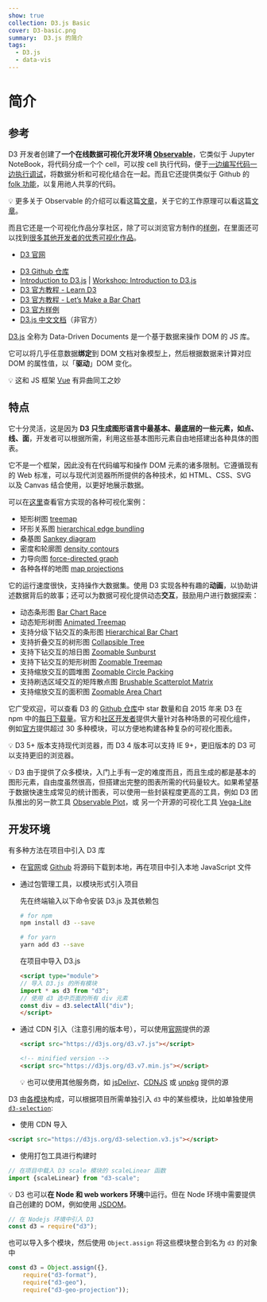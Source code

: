 ```yaml
---
show: true
collection: D3.js Basic
cover: D3-basic.png
summary:  D3.js 的简介
tags:
  - D3.js
  - data-vis
---
```


# 简介

## 参考

D3 开发者创建了**一个在线数据可视化开发环境 [Observable](https://observablehq.com/)**，它类似于 Jupyter NoteBook，将代码分成一个个 cell，可以按 cell 执行代码，便于[一边编写代码一边执行调试](https://medium.com/@mbostock/a-better-way-to-code-2b1d2876a3a0)，将数据分析和可视化结合在一起。而且它还提供类似于 Github 的 [folk 功能](https://observablehq.com/@observablehq/fork-share-merge)，以复用祂人共享的代码。

:bulb: 更多关于 Observable 的介绍可以看这篇[文章](https://observablehq.com/@observablehq/observables-not-javascript)，关于它的工作原理可以看这篇[文章](https://observablehq.com/@observablehq/how-observable-runs)。



而且它还是一个可视化作品分享社区，除了可以浏览官方制作的[样例](https://observablehq.com/@d3/gallery)，在里面还可以找到[很多其他开发者的优秀可视化作品](https://observablehq.com/explore)。

* [D3 官网](https://d3js.org/)
-   [D3 Github 仓库](https://github.com/d3/d3)
-   [Introduction to D3.js](https://frontendmasters.com/courses/d3/) | [Workshop: Introduction to D3.js](https://observablehq.com/collection/@sxywu/introduction-to-d3-js)
-   [D3 官方教程 - Learn D3](https://observablehq.com/collection/@d3/learn-d3)
-   [D3 官方教程 - Let’s Make a Bar Chart](https://observablehq.com/collection/@d3/lets-make-a-bar-chart)
-   [D3 官方样例](https://observablehq.com/@d3?page=2&tab=collections)
-   [D3.js 中文文档](https://d3js.org.cn/)（非官方）



[D3.js](https://d3js.org/) 全称为 Data-Driven Documents 是一个基于数据来操作 DOM 的 JS 库。

它可以将几乎任意数据**绑定**到 DOM 文档对象模型上，然后根据数据来计算对应 DOM 的属性值，以「**驱动**」DOM 变化。

:bulb: 这和 JS 框架 [Vue](https://v3.cn.vuejs.org/) 有异曲同工之妙



## 特点

它十分灵活，这是因为 **D3 只生成图形语言中最基本、最底层的一些元素，如点、线、面**，开发者可以根据所需，利用这些基本图形元素自由地搭建出各种具体的图表。

它不是一个框架，因此没有在代码编写和操作 DOM 元素的诸多限制。它遵循现有的 Web 标准，可以与现代浏览器所所提供的各种技术，如 HTML、CSS、SVG 以及 Canvas 结合使用，以更好地展示数据。

可以在[这里](https://observablehq.com/@d3/gallery)查看官方实现的各种可视化案例：

* 矩形树图 [treemap](https://observablehq.com/@d3/treemap)
* 环形关系图 [hierarchical edge bundling](https://observablehq.com/@d3/hierarchical-edge-bundling/2)
* 桑基图 [Sankey diagram](https://observablehq.com/@d3/sankey-diagram)
* 密度和轮廓图 [density contours](https://observablehq.com/@d3/density-contours)
* 力导向图 [force-directed graph](https://observablehq.com/@d3/disjoint-force-directed-graph)
* 各种各样的地图 [map projections](https://observablehq.com/@d3/world-map)

它的运行速度很快，支持操作大数据集。使用 D3 实现各种有趣的**动画**，以协助讲述数据背后的故事；还可以为数据可视化提供动态**交互**，鼓励用户进行数据探索：

* 动态条形图 [Bar Chart Race](https://observablehq.com/@d3/bar-chart-race)
* 动态矩形树图 [Animated Treemap](https://observablehq.com/@d3/animated-treemap)
* 支持分级下钻交互的条形图 [Hierarchical Bar Chart](https://observablehq.com/@d3/hierarchical-bar-chart)
* 支持折叠交互的树形图 [Collapsible Tree](https://observablehq.com/@d3/collapsible-tree)
* 支持下钻交互的旭日图 [Zoomable Sunburst](https://observablehq.com/@d3/zoomable-sunburst)
* 支持下钻交互的矩形树图 [Zoomable Treemap](https://observablehq.com/@d3/zoomable-treemap)
* 支持缩放交互的圆堆图 [Zoomable Circle Packing](https://observablehq.com/@d3/zoomable-circle-packing)
* 支持刷选区域交互的矩阵散点图 [Brushable Scatterplot Matrix](https://observablehq.com/@d3/brushable-scatterplot-matrix)
* 支持缩放交互的面积图 [Zoomable Area Chart](https://observablehq.com/@d3/zoomable-area-chart)

它广受欢迎，可以查看 D3 的 [Github 仓库](https://github.com/d3/d3)中 star 数量和自 2015 年来 D3 在 npm 中的[每日下载量](https://observablehq.com/@mbostock/npm-daily-downloads?name=d3)。官方和[社区开发者](https://www.npmjs.com/browse/keyword/d3-module)提供大量针对各种场景的可视化组件，例如[官方](https://github.com/d3/d3/blob/master/API.md)提供超过 30 多种模块，可以方便地构建各种复杂的可视化图表。

:bulb: D3 5+ 版本支持现代浏览器，而 D3 4 版本可以支持 IE 9+，更旧版本的 D3 可以支持更旧的浏览器。

:bulb: D3 由于提供了众多模块，入门上手有一定的难度而且，而且生成的都是基本的图形元素，自由度虽然很高，但搭建出完整的图表所需的代码量较大。如果希望基于数据快速生成常见的统计图表，可以使用一些封装程度更高的工具，例如 D3 团队推出的另一款工具 [Observable Plot](https://observablehq.com/@observablehq/plot)，或 另一个开源的可视化工具 [Vega-Lite](https://vega.github.io/vega-lite/)



## 开发环境

有多种方法在项目中引入 D3 库

* 在[官网](https://d3js.org/)或 [Github](https://github.com/d3/d3/releases) 将源码下载到本地，再在项目中引入本地 JavaScript 文件

* 通过包管理工具，以模块形式引入项目
  
    先在终端输入以下命令安装 D3.js 及其依赖包
    
    ```bash
    # for npm
    npm install d3 --save
    
    # for yarn
    yarn add d3 --save
    ```
    
    在项目中导入 D3.js
    
    ```html
    <script type="module">
    // 导入 D3.js 的所有模块
    import * as d3 from "d3";
    // 使用 d3 选中页面的所有 div 元素
    const div = d3.selectAll("div");
    </script>
    ```
    
* 通过 CDN 引入（注意引用的版本号），可以使用[官网](https://d3js.org/)提供的源

    ```html
    <script src="https://d3js.org/d3.v7.js"></script>
    
    <!-- minified version -->
    <script src="https://d3js.org/d3.v7.min.js"></script>
    ```

    :bulb: 也可以使用其他服务商，如 [jsDelivr](https://www.jsdelivr.com/package/npm/d3)、[CDNJS](https://cdnjs.com/libraries/d3) 或 [unpkg](https://unpkg.com/d3/) 提供的源

D3 由[各模块](https://github.com/orgs/d3/repositories)构成，可以根据项目所需单独引入 `d3` 中的某些模块，比如单独使用 [`d3-selection`](https://github.com/d3/d3-selection):

* 使用 CDN 导入

```html
<script src="https://d3js.org/d3-selection.v3.js"></script>
```

* 使用打包工具进行构建时

```js
// 在项目中载入 D3 scale 模块的 scaleLinear 函数
import {scaleLinear} from "d3-scale";
```

:bulb: D3 也可以**在 Node 和 web workers 环境**中运行。但在 Node 环境中需要提供自己创建的 DOM，例如使用 [JSDOM](https://github.com/jsdom/jsdom)。

```js
// 在 Nodejs 环境中引入 D3
const d3 = require("d3");
```

也可以导入多个模块，然后使用 `Object.assign` 将这些模块整合到名为 `d3` 的对象中

```js
const d3 = Object.assign({},
    require("d3-format"),
    require("d3-geo"),
    require("d3-geo-projection"));
```

